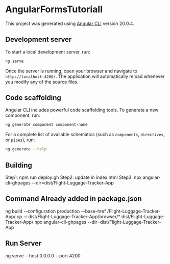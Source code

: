 # AngularFormsTutoriall

This project was generated using [Angular CLI](https://github.com/angular/angular-cli) version 20.0.4.

## Development server

To start a local development server, run:

```bash
ng serve
```

Once the server is running, open your browser and navigate to `http://localhost:4200/`. The application will automatically reload whenever you modify any of the source files.

## Code scaffolding

Angular CLI includes powerful code scaffolding tools. To generate a new component, run:

```bash
ng generate component component-name
```

For a complete list of available schematics (such as `components`, `directives`, or `pipes`), run:

```bash
ng generate --help
```

## Building
Step1: npm run deploy:gh
Step2: update in index.html <base href="./">
Step3: npx angular-cli-ghpages --dir=dist/Flight-Luggage-Tracker-App

## Command Already added in package.json
ng build --configuration production --base-href /Flight-Luggage-Tracker-App/
cp -r dist/Flight-Luggage-Tracker-App/browser/* dist/Flight-Luggage-Tracker-App/
npx angular-cli-ghpages --dir=dist/Flight-Luggage-Tracker-App

## Run Server
ng serve --host 0.0.0.0 --port 4200

